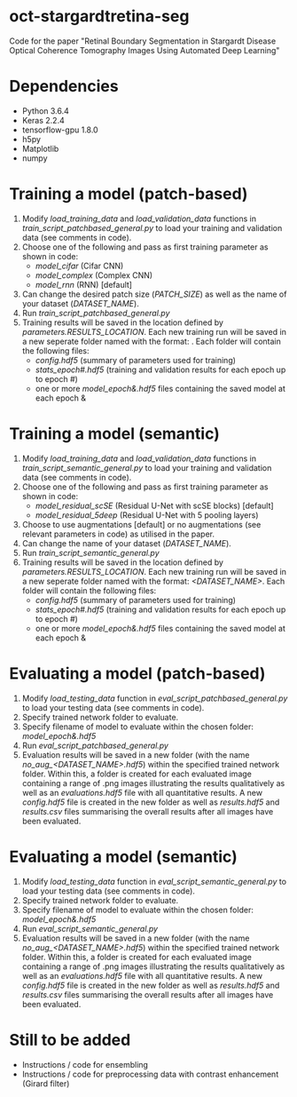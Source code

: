 # oct-stargardtretina-seg
Code for the paper "Retinal Boundary Segmentation in Stargardt Disease Optical Coherence Tomography Images Using Automated Deep Learning"

# Dependencies
* Python 3.6.4
* Keras 2.2.4
* tensorflow-gpu 1.8.0
* h5py
* Matplotlib
* numpy

# Training a model (patch-based)
1. Modify *load_training_data* and *load_validation_data* functions in *train_script_patchbased_general.py* to load your training and validation data (see comments in code).
2. Choose one of the following and pass as first training parameter as shown in code:
    * *model_cifar* (Cifar CNN)
    * *model_complex* (Complex CNN)
    * *model_rnn* (RNN) [default]
3. Can change the desired patch size (*PATCH_SIZE*) as well as the name of your dataset (*DATASET_NAME*).
4. Run *train_script_patchbased_general.py*
5. Training results will be saved in the location defined by *parameters.RESULTS_LOCATION*. Each new training run will be saved in a new seperate folder named with the format: 
*<timestamp>_<model name>_<dataset name>*. Each folder will contain the following files:
    * *config.hdf5* (summary of parameters used for training)
    * *stats_epoch#.hdf5* (training and validation results for each epoch up to epoch #)
    * one or more *model_epoch&.hdf5* files containing the saved model at each epoch &
  
# Training a model (semantic)
1. Modify *load_training_data* and *load_validation_data* functions in *train_script_semantic_general.py* to load your training and validation data (see comments in code).
2. Choose one of the following and pass as first training parameter as shown in code:
    * *model_residual_scSE* (Residual U-Net with scSE blocks) [default]
    * *model_residual_5deep* (Residual U-Net with 5 pooling layers)
3. Choose to use augmentations [default] or no augmentations (see relevant parameters in code) as utilised in the paper.
4. Can change the name of your dataset (*DATASET_NAME*).
5. Run *train_script_semantic_general.py*
6. Training results will be saved in the location defined by *parameters.RESULTS_LOCATION*. Each new training run will be saved in a new seperate folder named with the format: 
*<timestamp>_<model name>_<DATASET_NAME>*. Each folder will contain the following files:
    * *config.hdf5* (summary of parameters used for training)
    * *stats_epoch#.hdf5* (training and validation results for each epoch up to epoch #)
    * one or more *model_epoch&.hdf5* files containing the saved model at each epoch &
  
# Evaluating a model (patch-based)
1. Modify *load_testing_data* function in *eval_script_patchbased_general.py* to load your testing data (see comments in code).
2. Specify trained network folder to evaluate.
3. Specify filename of model to evaluate within the chosen folder: *model_epoch&.hdf5*
4. Run *eval_script_patchbased_general.py*
5. Evaluation results will be saved in a new folder (with the name *no_aug_<DATASET_NAME>.hdf5*) within the specified trained network folder. Within this, a folder is created for each evaluated image containing a range of .png images illustrating the results qualitatively as well as an *evaluations.hdf5* file with all quantitative results. A new *config.hdf5* file is created in the new folder as well as *results.hdf5* and *results.csv* files summarising the overall results after all images have been evaluated.
  
# Evaluating a model (semantic)
1. Modify *load_testing_data* function in *eval_script_semantic_general.py* to load your testing data (see comments in code).
2. Specify trained network folder to evaluate.
3. Specify filename of model to evaluate within the chosen folder: *model_epoch&.hdf5*
4. Run *eval_script_semantic_general.py*
5. Evaluation results will be saved in a new folder (with the name *no_aug_<DATASET_NAME>.hdf5*) within the specified trained network folder. Within this, a folder is created for each evaluated image containing a range of .png images illustrating the results qualitatively as well as an *evaluations.hdf5* file with all quantitative results. A new *config.hdf5* file is created in the new folder as well as *results.hdf5* and *results.csv* files summarising the overall results after all images have been evaluated.

# Still to be added
* Instructions / code for ensembling
* Instructions / code for preprocessing data with contrast enhancement (Girard filter)
